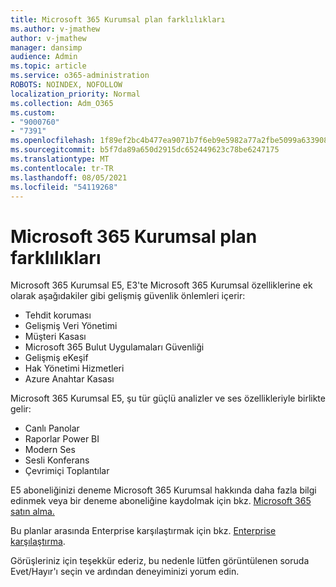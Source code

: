 ```yaml
---
title: Microsoft 365 Kurumsal plan farklılıkları
ms.author: v-jmathew
author: v-jmathew
manager: dansimp
audience: Admin
ms.topic: article
ms.service: o365-administration
ROBOTS: NOINDEX, NOFOLLOW
localization_priority: Normal
ms.collection: Adm_O365
ms.custom:
- "9000760"
- "7391"
ms.openlocfilehash: 1f89ef2bc4b477ea9071b7f6eb9e5982a77a2fbe5099a633908b5026ccaf26b1
ms.sourcegitcommit: b5f7da89a650d2915dc652449623c78be6247175
ms.translationtype: MT
ms.contentlocale: tr-TR
ms.lasthandoff: 08/05/2021
ms.locfileid: "54119268"
---
```

# <a name="microsoft-365-enterprise-plan-differences"></a>Microsoft 365 Kurumsal plan farklılıkları

Microsoft 365 Kurumsal E5, E3'te Microsoft 365 Kurumsal özelliklerine ek olarak aşağıdakiler gibi gelişmiş güvenlik önlemleri içerir:

- Tehdit koruması
- Gelişmiş Veri Yönetimi
- Müşteri Kasası
- Microsoft 365 Bulut Uygulamaları Güvenliği
- Gelişmiş eKeşif
- Hak Yönetimi Hizmetleri
- Azure Anahtar Kasası

Microsoft 365 Kurumsal E5, şu tür güçlü analizler ve ses özellikleriyle birlikte gelir:

- Canlı Panolar
- Raporlar Power BI
- Modern Ses
- Sesli Konferans
- Çevrimiçi Toplantılar

E5 aboneliğinizi deneme Microsoft 365 Kurumsal hakkında daha fazla bilgi edinmek veya bir deneme aboneliğine kaydolmak için bkz. [Microsoft 365 satın alma.](https://go.microsoft.com/fwlink/?linkid=2099673)

Bu planlar arasında Enterprise karşılaştırmak için bkz. [Enterprise karşılaştırma](https://go.microsoft.com/fwlink/?linkid=2097200).

Görüşleriniz için teşekkür ederiz, bu nedenle lütfen görüntülenen soruda Evet/Hayır'ı seçin ve ardından deneyiminizi yorum edin.
